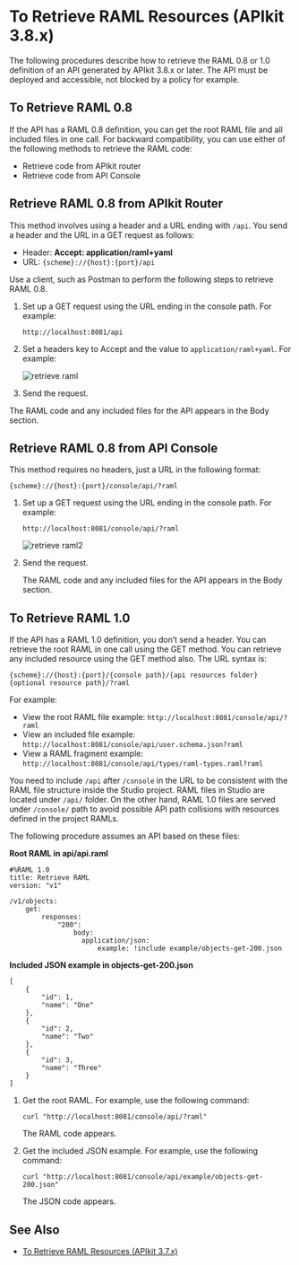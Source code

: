 # To Retrieve RAML Resources (APIkit 3.8.x)

The following procedures describe how to retrieve the RAML 0.8 or 1.0 definition of an API generated by APIkit 3.8.x or later. The API must be deployed and accessible, not blocked by a policy for example.

## To Retrieve RAML 0.8

If the API has a RAML 0.8 definition, you can get the root RAML file and all included files in one call. For backward compatibility, you can use either of the following methods to retrieve the RAML code:

- Retrieve code from APIkit router
- Retrieve code from API Console

## Retrieve RAML 0.8 from APIkit Router

This method involves using a header and a URL ending with `/api`. You send a header and the URL in a GET request as follows:

- Header: **Accept: application/raml+yaml**
- URL: `{scheme}://{host}:{port}/api`

Use a client, such as Postman to perform the following steps to retrieve RAML 0.8.

1. Set up a GET request using the URL ending in the console path. For example:

   `http://localhost:8081/api`

2. Set a headers key to Accept and the value to `application/raml+yaml`. For example:

   ![retrieve raml](https://docs.mulesoft.com/apikit/3.x/_images/retrieve-raml.png)

3. Send the request.

The RAML code and any included files for the API appears in the Body section.

## Retrieve RAML 0.8 from API Console

This method requires no headers, just a URL in the following format:

```
{scheme}://{host}:{port}/console/api/?raml
```

1. Set up a GET request using the URL ending in the console path. For example:

   `http://localhost:8081/console/api/?raml`

   ![retrieve raml2](https://docs.mulesoft.com/apikit/3.x/_images/retrieve-raml2.png)

2. Send the request.

   The RAML code and any included files for the API appears in the Body section.

## To Retrieve RAML 1.0

If the API has a RAML 1.0 definition, you don’t send a header. You can retrieve the root RAML in one call using the GET method. You can retrieve any included resource using the GET method also. The URL syntax is:

```
{scheme}://{host}:{port}/{console path}/{api resources folder}{optional resource path}/?raml
```

For example:

- View the root RAML file example: `http://localhost:8081/console/api/?raml`
- View an included file example: `http://localhost:8081/console/api/user.schema.json?raml`
- View a RAML fragment example: `http://localhost:8081/console/api/types/raml-types.raml?raml`

You need to include `/api` after `/console` in the URL to be consistent with the RAML file structure inside the Studio project. RAML files in Studio are located under `/api/` folder. On the other hand, RAML 1.0 files are served under `/console/` path to avoid possible API path collisions with resources defined in the project RAMLs.

The following procedure assumes an API based on these files:

**Root RAML in api/api.raml**

```
#%RAML 1.0
title: Retrieve RAML
version: "v1"

/v1/objects:
    get:
        responses:
            "200":
                body:
                  application/json:
                      example: !include example/objects-get-200.json
```

**Included JSON example in objects-get-200.json**

```
[
    {
        "id": 1,
        "name": "One"
    },
    {
        "id": 2,
        "name": "Two"
    },
    {
        "id": 3,
        "name": "Three"
    }
]
```

1. Get the root RAML. For example, use the following command:

   `curl "http://localhost:8081/console/api/?raml"`

   The RAML code appears.

2. Get the included JSON example. For example, use the following command:

   `curl "http://localhost:8081/console/api/example/objects-get-200.json"`

   The JSON code appears.

## See Also

- [To Retrieve RAML Resources (APIkit 3.7.x)](https://docs.mulesoft.com/apikit/3.x/apikit-retrieve-raml-37-task)